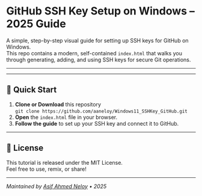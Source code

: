 # GitHub SSH Key Setup on Windows – 2025 Guide

A simple, step-by-step visual guide for setting up SSH keys for GitHub on Windows.  
This repo contains a modern, self-contained `index.html` that walks you through generating, adding, and using SSH keys for secure Git operations.

---

---

## 🚀 Quick Start

1. **Clone or Download** this repository  
   `git clone https://github.com/aaneloy/Windows11_SSHKey_GitHub.git`
2. **Open** the `index.html` file in your browser.
3. **Follow the guide** to set up your SSH key and connect it to GitHub.

---


## 📄 License

This tutorial is released under the MIT License.  
Feel free to use, remix, or share!

---

_Maintained by [Asif Ahmed Neloy](https://aaneloy.github.io/) • 2025_
